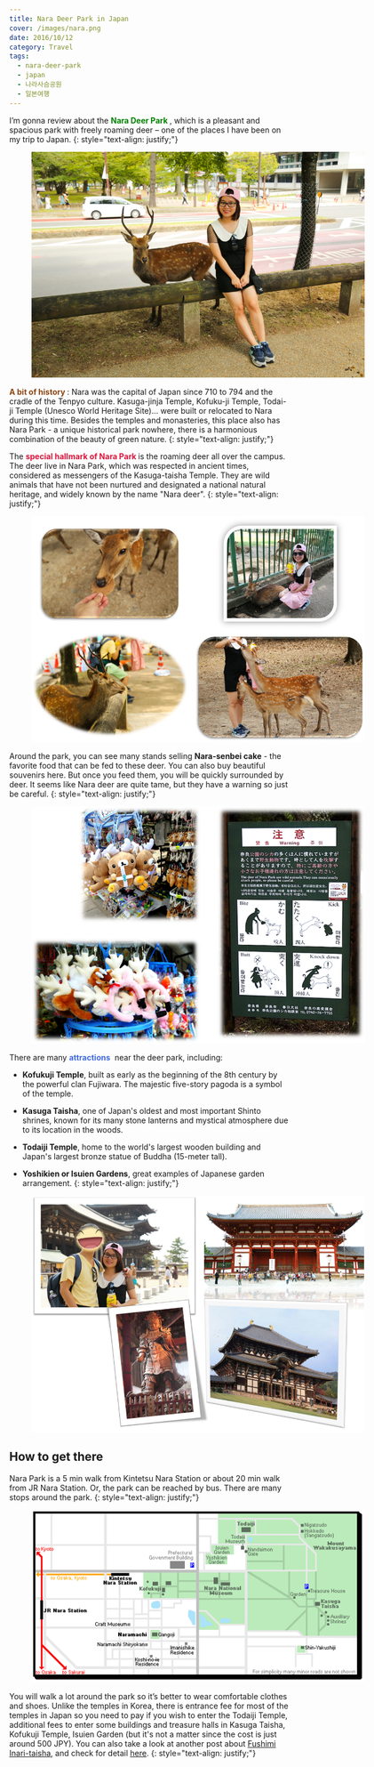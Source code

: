 ```yaml
---
title: Nara Deer Park in Japan
cover: /images/nara.png
date: 2016/10/12
category: Travel
tags:
  - nara-deer-park
  - japan
  - 나라사슴공원
  - 일본여행
---
```


I’m gonna review about the **<span style="color:green"> Nara Deer Park </span>**, which is a pleasant and spacious park with freely roaming deer – one of the places I have been on my trip to Japan.
{: style="text-align: justify;"}

<figure style="width: 600px" class="align-center">
  <img src="./nara-1.png" alt="">
  <figcaption></figcaption>
</figure>

**<span style="color:saddlebrown"> A bit of history </span>**: Nara was the capital of Japan since 710 to 794 and the cradle of the Tenpyo culture. Kasuga-jinja Temple, Kofuku-ji Temple, Todai-ji Temple (Unesco World Heritage Site)... were built or relocated to Nara during this time. Besides the temples and monasteries, this place also has Nara Park - a unique historical park nowhere, there is a harmonious combination of the beauty of green nature.
{: style="text-align: justify;"}

The **<span style="color:crimson"> special hallmark of Nara Park </span>** is the roaming deer all over the campus. The deer live in Nara Park, which was respected in ancient times, considered as messengers of the Kasuga-taisha Temple. They are wild animals that have not been nurtured and designated a national natural heritage, and widely known by the name "Nara deer".
{: style="text-align: justify;"}

<figure style="width: 600px" class="align-center">
  <img src="./nara-2.png" alt="">
  <figcaption></figcaption>
</figure>

Around the park, you can see many stands selling **Nara-senbei cake** - the favorite food that can be fed to these deer. You can also buy beautiful souvenirs here. But once you feed them, you will be quickly surrounded by deer. It seems like Nara deer are quite tame, but they have a warning so just be careful.
{: style="text-align: justify;"}

<figure style="width: 600px" class="align-center">
  <img src="./nara-3.png" alt="">
  <figcaption></figcaption>
</figure>

There are many <span style="color:royalblue">**attractions** </span> near the deer park, including:

  * **Kofukuji Temple**, built as early as the beginning of the 8th century by the powerful clan Fujiwara. The majestic five-story pagoda is a symbol of the temple.

  * **Kasuga Taisha**, one of Japan's oldest and most important Shinto shrines, known for its many stone lanterns and mystical atmosphere due to its location in the woods.

  * **Todaiji Temple**, home to the world's largest wooden building and Japan's largest bronze statue of Buddha (15-meter tall).

  * **Yoshikien or Isuien Gardens**, great examples of Japanese garden arrangement.
 {: style="text-align: justify;"}
 
 <figure style="width: 600px" class="align-center">
  <img src="./nara-4.png" alt="">
  <figcaption></figcaption>
</figure>
 
## How to get there

Nara Park is a 5 min walk from Kintetsu Nara Station or about 20 min walk from JR Nara Station. Or, the park can be reached by bus. There are many stops around the park.
 {: style="text-align: justify;"}
 
 <figure style="width: 600px" class="align-center">
  <img src="./nara-5.png" alt="">
  <figcaption></figcaption>
</figure>

You will walk a lot around the park so it’s better to wear comfortable clothes and shoes. Unlike the temples in Korea, there is entrance fee for most of the temples in Japan so you need to pay if you wish to enter the Todaiji Temple, additional fees to enter some buildings and treasure halls in Kasuga Taisha, Kofukuji Temple, Isuien Garden (but it's not a matter since the cost is just around 500 JPY). You can also take a look at another post about <a href="http://aquabubu.com/blog/travel/Fushimi-Inari-taisha-the-head-shrine-of-Inari-Kyoto-Japan/" target="_blank">Fushimi Inari-taisha</a>, and check for detail <a href="https://www.youtube.com/watch?v=4ofKe0mqjDI" target="_blank">here</a>.
 {: style="text-align: justify;"}